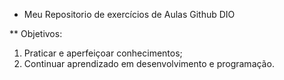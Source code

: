 * Meu Repositorio de exercícios de Aulas Github DIO

** Objetivos:

1. Praticar e aperfeiçoar conhecimentos;
2. Continuar aprendizado em desenvolvimento e programação.

